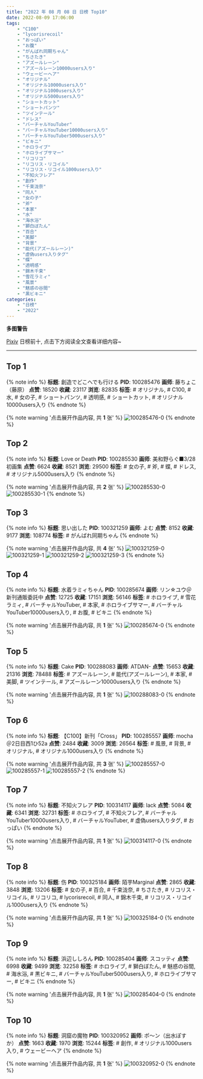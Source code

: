 ```yaml
---
title: "2022 年 08 月 08 日 日榜 Top10"
date: 2022-08-09 17:06:00
tags:
    - "C100"
    - "lycorisrecoil"
    - "おっぱい"
    - "お腹"
    - "がんばれ同期ちゃん"
    - "ちさたき"
    - "アズールレーン"
    - "アズールレーン10000users入り"
    - "ウェービーヘア"
    - "オリジナル"
    - "オリジナル10000users入り"
    - "オリジナル1000users入り"
    - "オリジナル5000users入り"
    - "ショートカット"
    - "ショートパンツ"
    - "ツインテール"
    - "ドレス"
    - "バーチャルYouTuber"
    - "バーチャルYouTuber10000users入り"
    - "バーチャルYouTuber5000users入り"
    - "ビキニ"
    - "ホロライブ"
    - "ホロライブサマー"
    - "リコリコ"
    - "リコリス・リコイル"
    - "リコリス・リコイル1000users入り"
    - "不知火フレア"
    - "創作"
    - "千束泷奈"
    - "同人"
    - "女の子"
    - "斧"
    - "本家"
    - "水"
    - "海水浴"
    - "獅白ぼたん"
    - "百合"
    - "美脚"
    - "背景"
    - "能代(アズールレーン)"
    - "虚偽users入りタグ"
    - "蝶"
    - "透明感"
    - "錦木千束"
    - "雪花ラミィ"
    - "風景"
    - "魅惑の谷間"
    - "黒ビキニ"
categories:
    - "日榜"
    - "2022"
---
```


<i class="fa fa-triangle-exclamation"></i>**多图警告**<i class="fa fa-triangle-exclamation"></i>

[Pixiv](https://www.pixiv.net/) 日榜前十, 点击下方阅读全文查看详细内容~

<!-- more -->

---

## Top 1

{% note info %}
**标题**: 創造でどこへでも行ける
**PID**: 100285476 **画师**: 藤ちょこ（藤原）
**点赞**: 18520 **收藏**: 23117 **浏览**: 82835
**标签**: # オリジナル, # C100, # 水, # 女の子, # ショートパンツ, # 透明感, # ショートカット, # オリジナル10000users入り
{% endnote %}

{% note warning '点击展开作品内容, 共 **1** 张' %}
![100285476-0](https://i.pixiv.re/img-original/img/2022/08/07/00/00/19/100285476_p0.png)
{% endnote %}

## Top 2

{% note info %}
**标题**: Love or Death
**PID**: 100285530 **画师**: 美和野らぐ■3/28初画集
**点赞**: 6624 **收藏**: 8521 **浏览**: 29500
**标签**: # 女の子, # 斧, # 蝶, # ドレス, # オリジナル5000users入り
{% endnote %}

{% note warning '点击展开作品内容, 共 **2** 张' %}
![100285530-0](https://i.pixiv.re/img-original/img/2022/08/07/00/00/26/100285530_p0.png)
![100285530-1](https://i.pixiv.re/img-original/img/2022/08/07/00/00/26/100285530_p1.png)
{% endnote %}

## Top 3

{% note info %}
**标题**: 思い出した
**PID**: 100321259 **画师**: よむ
**点赞**: 8152 **收藏**: 9177 **浏览**: 108774
**标签**: # がんばれ同期ちゃん
{% endnote %}

{% note warning '点击展开作品内容, 共 **4** 张' %}
![100321259-0](https://i.pixiv.re/img-original/img/2022/08/08/08/04/57/100321259_p0.png)
![100321259-1](https://i.pixiv.re/img-original/img/2022/08/08/08/04/57/100321259_p1.png)
![100321259-2](https://i.pixiv.re/img-original/img/2022/08/08/08/04/57/100321259_p2.png)
![100321259-3](https://i.pixiv.re/img-original/img/2022/08/08/08/04/57/100321259_p3.png)
{% endnote %}

## Top 4

{% note info %}
**标题**: 水着ラミィちゃん
**PID**: 100285674 **画师**: リン☆ユウ＠新刊通販委託中
**点赞**: 12725 **收藏**: 17151 **浏览**: 56146
**标签**: # ホロライブ, # 雪花ラミィ, # バーチャルYouTuber, # 本家, # ホロライブサマー, # バーチャルYouTuber10000users入り, # お腹, # ビキニ
{% endnote %}

{% note warning '点击展开作品内容, 共 **1** 张' %}
![100285674-0](https://i.pixiv.re/img-original/img/2022/08/07/00/01/42/100285674_p0.png)
{% endnote %}

## Top 5

{% note info %}
**标题**: Cake
**PID**: 100288083 **画师**: ATDAN-
**点赞**: 15653 **收藏**: 21316 **浏览**: 78488
**标签**: # アズールレーン, # 能代(アズールレーン), # 本家, # 美脚, # ツインテール, # アズールレーン10000users入り
{% endnote %}

{% note warning '点击展开作品内容, 共 **1** 张' %}
![100288083-0](https://i.pixiv.re/img-original/img/2022/08/07/02/10/28/100288083_p0.jpg)
{% endnote %}

## Top 6

{% note info %}
**标题**: 【C100】新刊「Cross」
**PID**: 100285557 **画师**: mocha＠2日目西1ひ52a
**点赞**: 2484 **收藏**: 3009 **浏览**: 26564
**标签**: # 風景, # 背景, # オリジナル, # オリジナル1000users入り
{% endnote %}

{% note warning '点击展开作品内容, 共 **3** 张' %}
![100285557-0](https://i.pixiv.re/img-original/img/2022/08/07/00/00/30/100285557_p0.png)
![100285557-1](https://i.pixiv.re/img-original/img/2022/08/07/00/00/30/100285557_p1.png)
![100285557-2](https://i.pixiv.re/img-original/img/2022/08/07/00/00/30/100285557_p2.png)
{% endnote %}

## Top 7

{% note info %}
**标题**: 不知火フレア
**PID**: 100314117 **画师**: lack
**点赞**: 5084 **收藏**: 6341 **浏览**: 32731
**标签**: # ホロライブ, # 不知火フレア, # バーチャルYouTuber10000users入り, # バーチャルYouTuber, # 虚偽users入りタグ, # おっぱい
{% endnote %}

{% note warning '点击展开作品内容, 共 **1** 张' %}
![100314117-0](https://i.pixiv.re/img-original/img/2022/08/08/00/00/16/100314117_p0.png)
{% endnote %}

## Top 8

{% note info %}
**标题**: 伤
**PID**: 100325184 **画师**: 陌芋Marginal
**点赞**: 2865 **收藏**: 3848 **浏览**: 13206
**标签**: # 女の子, # 百合, # 千束泷奈, # ちさたき, # リコリス・リコイル, # リコリコ, # lycorisrecoil, # 同人, # 錦木千束, # リコリス・リコイル1000users入り
{% endnote %}

{% note warning '点击展开作品内容, 共 **1** 张' %}
![100325184-0](https://i.pixiv.re/img-original/img/2022/08/08/13/25/00/100325184_p0.jpg)
{% endnote %}

## Top 9

{% note info %}
**标题**: 浜辺ししろん
**PID**: 100285404 **画师**: スコッティ
**点赞**: 6998 **收藏**: 9499 **浏览**: 32258
**标签**: # ホロライブ, # 獅白ぼたん, # 魅惑の谷間, # 海水浴, # 黒ビキニ, # バーチャルYouTuber5000users入り, # ホロライブサマー, # ビキニ
{% endnote %}

{% note warning '点击展开作品内容, 共 **1** 张' %}
![100285404-0](https://i.pixiv.re/img-original/img/2022/08/07/00/00/11/100285404_p0.jpg)
{% endnote %}

## Top 10

{% note info %}
**标题**: 洞窟の魔物
**PID**: 100320952 **画师**: ポ～ン（出水ぽすか）
**点赞**: 1663 **收藏**: 1970 **浏览**: 15244
**标签**: # 創作, # オリジナル1000users入り, # ウェービーヘア
{% endnote %}

{% note warning '点击展开作品内容, 共 **1** 张' %}
![100320952-0](https://i.pixiv.re/img-original/img/2022/08/08/07/30/00/100320952_p0.jpg)
{% endnote %}
